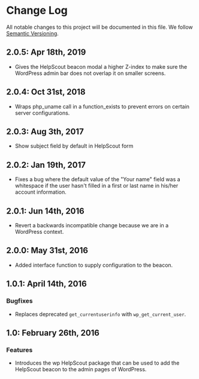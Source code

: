 # Change Log

All notable changes to this project will be documented in this file.
We follow [Semantic Versioning](http://semver.org/).

## 2.0.5: Apr 18th, 2019

* Gives the HelpScout beacon modal a higher Z-index to make sure the WordPress admin bar does not overlap it on smaller screens.

## 2.0.4: Oct 31st, 2018

* Wraps php_uname call in a function_exists to prevent errors on certain server configurations.

## 2.0.3: Aug 3th, 2017

* Show subject field by default in HelpScout form

## 2.0.2: Jan 19th, 2017

* Fixes a bug where the default value of the "Your name" field was a whitespace if the user hasn't filled in a first or last name in his/her account information.

## 2.0.1: Jun 14th, 2016

* Revert a backwards incompatible change because we are in a WordPress
context.

## 2.0.0: May 31st, 2016

* Added interface function to supply configuration to the beacon.

## 1.0.1: April 14th, 2016

### Bugfixes

* Replaces deprecated `get_currentuserinfo` with `wp_get_current_user`.

## 1.0: February 26th, 2016

### Features

* Introduces the wp HelpScout package that can be used to add the HelpScout beacon to the admin pages of WordPress.
